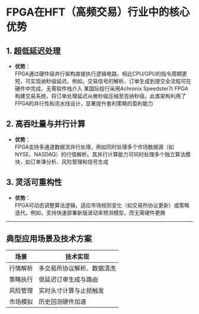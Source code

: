 # FPGA在HFT（高频交易）行业中的核心优势

## 1. **超低延迟处理** 
- **优势**：  
  FPGA通过硬件级并行架构直接执行逻辑电路，相比CPU/GPU的指令周期更短，可实现纳秒级延迟。例如，交易信号的解析、订单生成到提交全流程可在硬件中完成，无需软件栈介入
  某国际投行采用Achronix Speedster7t FPGA构建交易系统，将订单处理延迟从微秒级压缩至百纳秒级。此类架构利用了FPGA的并行性和流水线设计，显著提升套利策略的盈利能力

## 2. **高吞吐量与并行计算** 
- **优势**：  
  FPGA支持多通道数据流并行处理，例如同时处理多个市场数据源（如NYSE、NASDAQ）的行情解析。其并行计算能力可同时处理多个独立算法模块，如订单簿分析、风险管理和信号生成


## 3. **灵活可重构性** 
- **优势**：  
  FPGA可动态调整算法逻辑，适应市场规则变化（如交易所协议更新）或策略迭代。例如，支持快速部署新版波动率预测模型，而无需硬件更换




---

## 典型应用场景及技术方案
| 场景                | 技术实现                     | 
|---------------------|----------------------------|
| 行情解析            | 多交易所协议解析、数据清洗   | 
| 策略执行            | 低延迟订单生成与路由         | 
| 风险管理            | 实时头寸计算与止损触发       | 
| 市场模拟            | 历史回测硬件加速             | 




